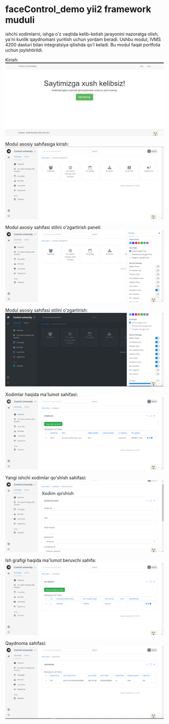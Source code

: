 # faceControl_demo yii2 framework muduli 
ishchi xodimlarni, ishga o'z vaqtida kelib-ketish jarayonini nazoratga olish, ya'ni kunlik qaydnomani yuritish uchun yordam beradi.
Ushbu modul, IVMS 4200 dasturi bilan integratsiya qilishda qo'l keladi.
Bu modul faqat portfolia uchun joylshtirildi.


Kirish:
<img src="img/kirish.PNG">

Modul asosiy sahifasiga kirish:
<img src="img/modul_home.PNG">

Modul asosiy sahifasi stilini o'zgartirish paneli:
<img src="img/modul_home2.PNG">

Modul asosiy sahifasi stilini o'zgartirish:
<img src="img/modul_home3.PNG">

Xodimlar haqida ma'lumot sahifasi:
<img src="img/xodimlar_malumoti.PNG">

Yangi ishchi xodimlar qo'shish sahifasi:
<img src="img/xodim_qush.PNG">

Ish grafigi haqida ma'lumot beruvchi sahifa:
<img src="img/ish_grafigi.PNG">

Qaydnoma sahifasi:
<img src="img/qaydnoma.PNG">
